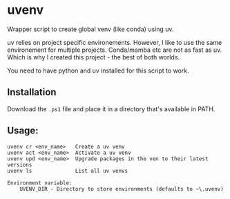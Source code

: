 # uvenv
Wrapper script to create global venv (like conda) using uv.

uv relies on project specific environements. However, I like to use the same environement for multiple projects. Conda/mamba etc are not as fast as uv. Which is why I created this project - the best of both worlds.

You need to have python and uv installed for this script to work.

## Installation

Download the `.ps1` file and place it in a directory that's available in PATH.

## Usage:

```
uvenv cr <env_name>   Create a uv venv
uvenv act <env_name>  Activate a uv venv
uvenv upd <env_name>  Upgrade packages in the ven to their latest versions
uvenv ls              List all uv venvs

Environment variable:
    UVENV_DIR - Directory to store environments (defaults to ~\.uvenv)
```
